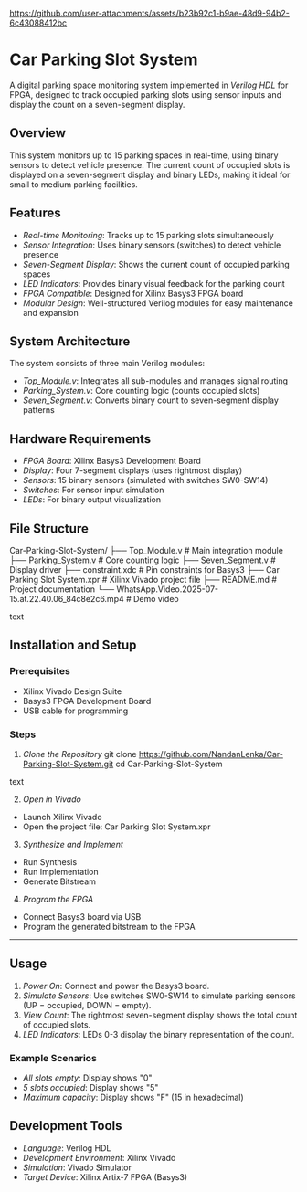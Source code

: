 
https://github.com/user-attachments/assets/b23b92c1-b9ae-48d9-94b2-6c43088412bc

# Car Parking Slot System

A digital parking space monitoring system implemented in *Verilog HDL* for FPGA, designed to track occupied parking slots using sensor inputs and display the count on a seven-segment display.



## Overview

This system monitors up to 15 parking spaces in real-time, using binary sensors to detect vehicle presence. The current count of occupied slots is displayed on a seven-segment display and binary LEDs, making it ideal for small to medium parking facilities.



## Features

- *Real-time Monitoring*: Tracks up to 15 parking slots simultaneously
- *Sensor Integration*: Uses binary sensors (switches) to detect vehicle presence
- *Seven-Segment Display*: Shows the current count of occupied parking spaces
- *LED Indicators*: Provides binary visual feedback for the parking count
- *FPGA Compatible*: Designed for Xilinx Basys3 FPGA board
- *Modular Design*: Well-structured Verilog modules for easy maintenance and expansion



## System Architecture

The system consists of three main Verilog modules:

- *Top_Module.v*: Integrates all sub-modules and manages signal routing
- *Parking_System.v*: Core counting logic (counts occupied slots)
- *Seven_Segment.v*: Converts binary count to seven-segment display patterns



## Hardware Requirements

- *FPGA Board*: Xilinx Basys3 Development Board
- *Display*: Four 7-segment displays (uses rightmost display)
- *Sensors*: 15 binary sensors (simulated with switches SW0-SW14)
- *Switches*: For sensor input simulation
- *LEDs*: For binary output visualization


## File Structure

Car-Parking-Slot-System/
├── Top_Module.v # Main integration module
├── Parking_System.v # Core counting logic
├── Seven_Segment.v # Display driver
├── constraint.xdc # Pin constraints for Basys3
├── Car Parking Slot System.xpr # Xilinx Vivado project file
├── README.md # Project documentation
└── WhatsApp.Video.2025-07-15.at.22.40.06_84c8e2c6.mp4 # Demo video

text



## Installation and Setup

### Prerequisites

- Xilinx Vivado Design Suite
- Basys3 FPGA Development Board
- USB cable for programming

### Steps

1. *Clone the Repository*
git clone https://github.com/NandanLenka/Car-Parking-Slot-System.git
cd Car-Parking-Slot-System

text

2. *Open in Vivado*
- Launch Xilinx Vivado
- Open the project file: Car Parking Slot System.xpr

3. *Synthesize and Implement*
- Run Synthesis
- Run Implementation
- Generate Bitstream

4. *Program the FPGA*
- Connect Basys3 board via USB
- Program the generated bitstream to the FPGA

---

## Usage

1. *Power On*: Connect and power the Basys3 board.
2. *Simulate Sensors*: Use switches SW0-SW14 to simulate parking sensors (UP = occupied, DOWN = empty).
3. *View Count*: The rightmost seven-segment display shows the total count of occupied slots.
4. *LED Indicators*: LEDs 0-3 display the binary representation of the count.

### Example Scenarios

- *All slots empty*: Display shows "0"
- *5 slots occupied*: Display shows "5"
- *Maximum capacity*: Display shows "F" (15 in hexadecimal)


## Development Tools

- *Language*: Verilog HDL
- *Development Environment*: Xilinx Vivado
- *Simulation*: Vivado Simulator
- *Target Device*: Xilinx Artix-7 FPGA (Basys3)


